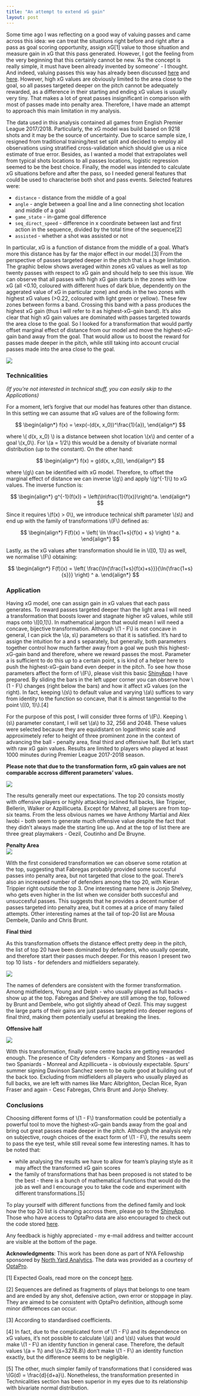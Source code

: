 ```yaml
---
title: "An attempt to extend xG gain"
layout: post
---
```

Some time ago I was reflecting on a good way of valuing passes and came
across this idea: we can treat the situations right before and right
after a pass as goal scoring opportunity, assign xG[1] value to those
situation and measure gain in xG that this pass generated. However, I
got the feeling from the very beginning that this certainly cannot be
new. ‘As the concept is really simple, it must have been already
invented by someone’ - I thought. And indeed, valuing passes this way
has already been discussed
[here](https://www.optasportspro.com/about/optapro-blog/posts/2015/film-optapro-forum-beyond-shots/mbuBlogsyPost)
and
[here](http://mackayanalytics.nl/2016/05/02/measuring-passing-skill/).
However, high xG values are obviously limited to the area close to the
goal, so all passes targeted deeper on the pitch cannot be adequately
rewarded, as a difference in their starting and ending xG values is
usually very tiny. That makes a lot of great passes insignificant in
comparison with most of passes made into penalty area. Therefore, I have
made an attempt to approach this main limitation in my analysis.

The data used in this analysis contained all games from English Premier
League 2017/2018. Particularly, the xG model was build based on 9218
shots and it may be the source of uncertainty. Due to scarce sample
size, I resigned from traditional training/test set split and decided to
employ all observations using stratified cross-validation which should
give us a nice estimate of true error. Besides, as I wanted a model that
extrapolates well from typical shots locations to all passes locations,
logistic regression seemed to be the best choice. Finally, the model was
intended to calculate xG situations before and after the pass, so I
needed general features that could be used to characterise both shot and
pass events. Selected features were:

-   `distance` - distance from the middle of a goal
-   `angle` - angle between a goal line and a line connecting shot
    location and middle of a goal
-   `game_state` - in-game goal difference
-   `seq_direct_speed` - difference in x coordinate between last and
    first action in the sequence, divided by the total time of the
    sequence[2]
-   `assisted` - whether a shot was assisted or not

In particular, xG is a function of distance from the middle of a goal.
What’s more this distance has by far the major effect in our model.[3]
From the perspective of passes targeted deeper in the pitch that is a
huge limitation. The graphic below shows averaged within zones xG values
as well as top twenty passes with respect to xG gain and should help to
see this issue. We can observe that all passes with high xG gain starts
in the zones with low xG (all &lt;0.10, coloured with different hues of
dark blue, dependently on the aggerated value of xG in particular zone)
and ends in the two zones with highest xG values (&gt;0.22, coloured
with light green or yellow). These few zones between forms a band.
Crossing this band with a pass produces the highest xG gain (thus I will
refer to it as highest-xG-gain band). It’s also clear that high xG gain
values are dominated with passes targeted towards the area close to the
goal. So I looked for a transformation that would partly offset marginal
effect of distance from our model and move the highest-xG-gain band away
from the goal. That would allow us to boost the reward for passes made
deeper in the pitch, while still taking into account crucial passes made
into the area close to the goal.

<img src="https://kubamichalczyk.github.io/images/top-xG-gain-passes.png" style="display: block; margin: auto;" />

### Technicalities

*(If you’re not interested in technical stuff, you can easily skip to
the Applications)*

For a moment, let’s forgive that our model has features other than
distance. In this setting we can assume that xG values are of the
following form:

$$
\begin{align*}
f(x) = \exp(-(d(x, x_0))^\frac{1}{a}),
\end{align*}
$$

where \\( d(x, x_0) \\) is a distance between shot location \\(x\\)
and center of a goal \\(x_0\\). For \\(a = 1/2\\) this would
be a density of bivariate normal distribution (up to the constant). On
the other hand:

$$
\begin{align*}
f(x) = g(d(x, x_0)),
\end{align*}
$$

where \\(g\\) can be identified with xG model. Therefore, to offset the
marginal effect of distance we can inverse \\(g\\) and apply
\\(g^{-1}\\) to xG values. The inverse function is:

$$
\begin{align*}
g^{-1}(f(x)) = \left(\ln\frac{1}{f(x)}\right)^a.
\end{align*}
$$

Since it requires \\(f(x) > 0\\), we introduce technical shift parameter \\(s\\) and end up with the family of transformations \\(F\\) defined as:

$$
\begin{align*}
F(f)(x) = \left( \ln \frac{1+s}{f(x) + s} \right) ^ a.
\end{align*}
$$

Lastly, as the xG values after transformation should lie in \\(\[0, 1\]\\) as
well, we normalise \\(F\\) obtaining:

$$
\begin{align*}
F(f)(x) = \left( \frac{\ln{\frac{1+s}{f(x)+s}}}{\ln{\frac{1+s}{s}}} \right) ^ a.
\end{align*}
$$

### Application

Having xG model, one can assign gain in xG values that each pass
generates. To reward passes targeted deeper than the light area I will
need a transformation that boosts lower and stagnate higher xG values,
while still maps onto \\(\[0,1\]\\). In mathematical jargon that would mean I
will need a concave, bijective transformation. Although \\(1 - F\\) is not concave
in general, I can pick the \\(a, s\\) parameters so that it is satisfied.
It’s hard to assign the intuition for a and s separately, but generally,
both parameters together control how much farther away from a goal we
push this highest-xG-gain band and therefore, where we reward passes the
most. Parameter a is sufficient to do this up to a certain point, s is
kind of a helper here to push the highest-xG-gain band even deeper in
the pitch. To see how those parameters affect the form of \\(F\\), please
visit this basic [ShinyApp](https://kubamichalczyk.shinyapps.io/extending-xG-gain/) I have
prepared. By sliding the bars in the left upper corner you can observe
how \\(1 - F\\) changes (right below the bars) and how it affect xG values (on
the right). In fact, keeping \\(s\\) to default value and varying \\(a\\)
suffices to vary from identity to the function so concave, that it is
almost tangential to the point \\((0, 1)\\).[4]

For the purpose of this post, I will consider three forms of \\(F\\).
Keeping \\(s\\) parameter constant, I will set \\(a\\) to 32, 256 and 2048.
These values were selected because they are equidistant on logarithmic
scale and approximetely refer to height of three prominent zone in the
context of advancing the ball - penalty area, final third and offensive
half. But let’s start with raw xG gain values. Results are limited to
players who played at least 1000 minutes during Premier League 2017-2018
season.

**Please note that due to the transformation form, xG gain values are
not comparable accross different parameters’ values.**

<img src="https://kubamichalczyk.github.io/images/xG-gain-rank-1.png" style="display: block; margin: auto;" />

The results generally meet our expectations. The top 20 consists mostly
with offensive players or highly attacking inclined full backs, like
Trippier, Bellerin, Walker or Azpillicueta. Except for Mahrez, all
players are from top-six teams. From the less obvious names we have
Anthony Martial and Alex Iwobi - both seem to generate much offensive
value despite the fact that they didn’t always made the starting line
up. And at the top of list there are three great playmakers - Oezil,
Coutinho and De Bruyne.

**Penalty Area**
<img src="https://kubamichalczyk.github.io/images/penalty-area-rank-1.png" style="display: block; margin: auto;" />

With the first considered transformation we can observe some rotation at
the top, suggesting that Fabregas probably provided some succesful
passes into penalty area, but not targeted that close to the goal.
There’s also an increased number of defenders among the top 20, with
Kieran Trippier right outside the top 3. One interesting name here is Jonjo
Shelvey, who gets even higher in the list when we consider both
succesful and unsuccesful passes. This suggests that he provides a
decent number of passes targeted into penalty area, but it comes at a
price of many failed attempts. Other interesting names at the tail of
top-20 list are Mousa Dembele, Danilo and Chris Brunt.

**Final third**

As this transformation offsets the distance effect pretty deep in the
pitch, the list of top 20 have been dominated by defenders, who usually
operate, and therefore start their passes much deeper. For this reason I
present two top 10 lists - for defenders and midfielders separately.

<img src="https://kubamichalczyk.github.io/images/final-third-rank-1.png" style="display: block; margin: auto;" />

The names of defenders are consistent with the former transformation.
Among midfielders, Young and Delph - who usually played as full backs -
show up at the top. Fabregas and Shelvey are still among the top,
followed by Brunt and Dembele, who got slightly ahead of Oezil. This may
suggest the large parts of their gains are just passes targeted into
deeper regions of final third, making them potentially useful at
breaking the lines.

**Offensive half**

<img src="https://kubamichalczyk.github.io/images/offensive-half-rank-1.png" style="display: block; margin: auto;" />

With this transformation, finally some centre backs are getting rewarded
enough. The presence of City defenders - Kompany and Stones - as well as
two Spaniards - Monreal and Azpillicueta - is obviously expectable.
Spurs’ summer signing Davinson Sanchez seem to be quite good at building
out of the back too. Excluding from midfielders all players who usually
played as full backs, we are left with names like Marc Albrighton,
Declan Rice, Ryan Fraser and again - Cesc Fabregas, Chris Brunt and
Jonjo Shelvey.

### Conclusions

Choosing different forms of \\(1 - F\\) transformation could be potentially a
powerful tool to move the highest-xG-gain bands away from the goal and
bring out great passes made deeper in the pitch. Although the analysis
rely on subjective, rough choices of the exact form of \\(1 - F\\), the results
seem to pass the eye test, while still reveal some few interesting
names. It has to be noted that:

-   while analysing the results we have to allow for team’s playing
    style as it may affect the transformed xG gain scores
-   the family of transformations that has been proposed is not stated
    to be the best - there is a bunch of mathematical functions that
    would do the job as well and I encourage you to take the code and
    experiment with different transformations.[5]

To play yourself with different functions from the defined family and
look how the top 20 list is changing accross them, please go to the
[ShinyApp](https://kubamichalczyk.shinyapps.io/extending-xG-gain/). Those
who have access to OptaPro data are also encouraged to check out the
code stored [here](https://github.com/KubaMichalczyk/extending-xG-gain).

Any feedback is highly appreciated - my e-mail address and twitter
account are visible at the bottom of the page.

**Acknowledgments**: This work has been done as part of NYA Fellowship
sponsored by [North Yard Analytics](http://www.northyardanalytics.com/).
The data was provided as a courtesy of
[OptaPro](https://www.optasportspro.com/).

[1] Expected Goals, read more on the concept
[here](https://www.theguardian.com/football/2017/mar/30/expected-goals-big-football-data-leicester-city-norwich).

[2] Sequences are defined as fragments of plays that belongs to one team
and are ended by any shot, defensive action, own error or stoppage in
play. They are aimed to be consistent with OptaPro definition, although
some minor differences can occur.

[3] According to standardised coefficients.

[4] In fact, due to the complicated form of \\(1 - F\\) and its dependence on xG
values, it’s not possible to calculate \\(a\\) and \\(s\\) values that
would make \\(1 - F\\) an identity function in general case. Therefore, the
default values \\(a = 1\\) and \\(s=3276.8\\) don’t make \\(1 - F\\) an identity
function exactly, but the difference seems to be negligible.

[5] The other, much simpler family of transformations that I considered
was \\(G(d) = \frac{d}{d+a}\\). Nonetheless, the transformation presented
in Technicalities section has been superior in my eyes due to its
relationship with bivariate normal distribution.
